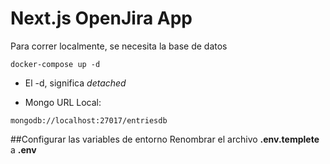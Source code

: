 # Next.js OpenJira App
Para correr localmente, se necesita la base de datos
```
docker-compose up -d
```

* El -d, significa _detached_

* Mongo URL Local:
```
mongodb://localhost:27017/entriesdb
```


##Configurar las variables de entorno
Renombrar el archivo __.env.templete__ a __.env__